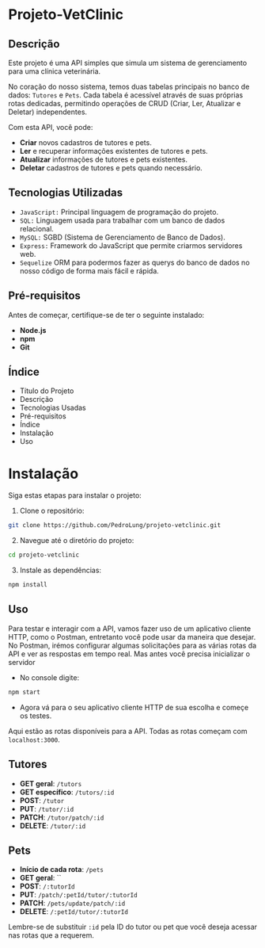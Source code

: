 # Projeto-VetClinic

## Descrição

Este projeto é uma API simples que simula um sistema de gerenciamento para uma clínica veterinária.

No coração do nosso sistema, temos duas tabelas principais no banco de dados: `Tutores` e `Pets`. Cada tabela é acessível através de suas próprias rotas dedicadas, permitindo operações de CRUD (Criar, Ler, Atualizar e Deletar) independentes.

Com esta API, você pode:
- **Criar** novos cadastros de tutores e pets.
- **Ler** e recuperar informações existentes de tutores e pets.
- **Atualizar** informações de tutores e pets existentes.
- **Deletar** cadastros de tutores e pets quando necessário.

## Tecnologias Utilizadas

- ``JavaScript:`` Principal linguagem de programação do projeto.
- ``SQL:`` Linguagem usada para trabalhar com um banco de dados relacional.
- ``MySQL:`` SGBD (Sistema de Gerenciamento de Banco de Dados).
- ``Express:`` Framework do JavaScript que permite criarmos servidores web.
- ``Sequelize`` ORM para podermos fazer as querys do banco de dados no nosso código de forma mais fácil e rápida.

## Pré-requisitos

Antes de começar, certifique-se de ter o seguinte instalado:

- **Node.js**
- **npm**
- **Git**

## Índice

- Título do Projeto
- Descrição
- Tecnologias Usadas
- Pré-requisitos
- Índice
- Instalação
- Uso

# Instalação 

Siga estas etapas para instalar o projeto:

1. Clone o repositório:

```bash
git clone https://github.com/PedroLung/projeto-vetclinic.git
```

2. Navegue até o diretório do projeto:

```bash
cd projeto-vetclinic
```

3. Instale as dependências:

```bash
npm install
```

## Uso

Para testar e interagir com a API, vamos fazer uso de um aplicativo cliente HTTP, como o Postman, entretanto você pode usar da maneira que desejar. No Postman, irémos configurar algumas solicitações para as várias rotas da API e ver as respostas em tempo real. Mas antes você precisa inicializar o servidor

- No console digite:
```bash
npm start
```

- Agora vá para o seu aplicativo cliente HTTP de sua escolha e começe os testes.

Aqui estão as rotas disponíveis para a API. Todas as rotas começam com `localhost:3000`.

## Tutores

- **GET geral**: `/tutors`
- **GET específico**: `/tutors/:id`
- **POST**: `/tutor`
- **PUT**: `/tutor/:id`
- **PATCH**: `/tutor/patch/:id`
- **DELETE**: `/tutor/:id`

## Pets

- **Início de cada rota**: `/pets`
- **GET geral**: ``
- **POST**: `/:tutorId`
- **PUT**: `/patch/:petId/tutor/:tutorId`
- **PATCH**: `/pets/update/patch/:id`
- **DELETE**: `/:petId/tutor/:tutorId`

Lembre-se de substituir `:id` pela ID do tutor ou pet que você deseja acessar nas rotas que a requerem.